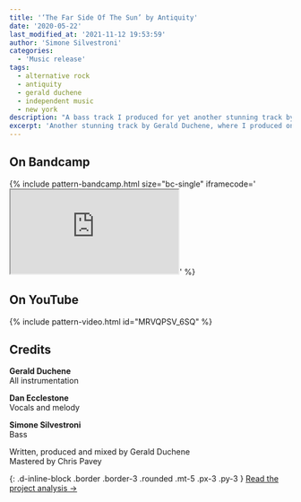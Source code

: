 ```yaml
---
title: '‘The Far Side Of The Sun’ by Antiquity'
date: '2020-05-22'
last_modified_at: '2021-11-12 19:53:59'
author: 'Simone Silvestroni'
categories:
  - 'Music release'
tags:
  - alternative rock
  - antiquity
  - gerald duchene
  - independent music
  - new york
description: "A bass track I produced for yet another stunning track by Gerald Duchene of Antiquity. Arguably, one of my most sumptuous fretless bass ever."
excerpt: 'Another stunning track by Gerald Duchene, where I produced one of my most sumptuous fretless bass tracks ever.'
---
```

## On Bandcamp

{% include pattern-bandcamp.html size="bc-single" iframecode='<iframe src="https://bandcamp.com/EmbeddedPlayer/track=2478609134/size=large/bgcol=ffffff/linkcol=333333/tracklist=false/artwork=small/transparent=true/" seamless><a href="https://antiquitysessions1.bandcamp.com/track/the-far-side-of-the-sun">The Far Side Of The Sun by Antiquity</a></iframe>' %}

## On YouTube

{% include pattern-video.html id="MRVQPSV_6SQ" %}

## Credits

**Gerald Duchene**<br>
All instrumentation

**Dan Ecclestone**<br>
Vocals and melody

**Simone Silvestroni**<br>
Bass

Written, produced and mixed by Gerald Duchene<br>
Mastered by Chris Pavey

{: .d-inline-block .border .border-3 .rounded .mt-5 .px-3 .py-3 }
[Read the project analysis →](/work/music-production/producing-bass-remotely/)